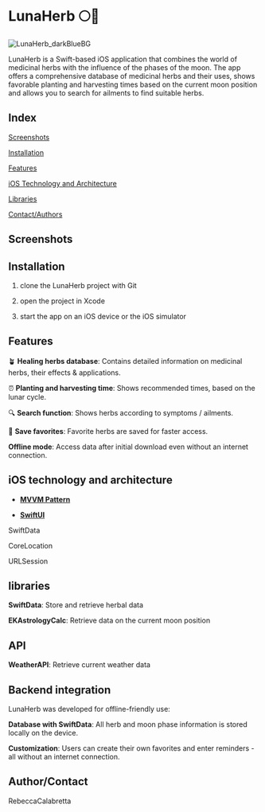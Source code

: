# LunaHerb 🌕🌿
![LunaHerb_darkBlueBG](https://github.com/user-attachments/assets/c3e4e0da-976f-4daa-b709-96c1428a59c7)

LunaHerb is a Swift-based iOS application that combines the world of medicinal herbs with the influence of the phases of the moon. The app offers a comprehensive database of medicinal herbs and their uses, shows favorable planting and harvesting times based on the current moon position and allows you to search for ailments to find suitable herbs. 

## Index

[Screenshots](#Screenshots)

[Installation](#Installation)

[Features](#Features)

[iOS Technology and Architecture](#iOS-Technology-Implementation)

[Libraries](#Libraries)

[Contact/Authors](#Contact/Authors)

## Screenshots

## Installation

1. clone the LunaHerb project with Git

2. open the project in Xcode

3. start the app on an iOS device or the iOS simulator

## Features

🪴 **Healing herbs database**: Contains detailed information on medicinal herbs, their effects & applications.

⏰ **Planting and harvesting time**: Shows recommended times, based on the lunar cycle.

🔍 **Search function**: Shows herbs according to symptoms / ailments.

💚 **Save favorites**: Favorite herbs are saved for faster access.

**Offline mode**: Access data after initial download even without an internet connection.

## iOS technology and architecture

- **[MVVM Pattern](https://www.geeksforgeeks.org/introduction-to-model-view-view-model-mvvm/)**

- **[SwiftUI](https://developer.apple.com/xcode/swiftui/)**

SwiftData

CoreLocation

URLSession

## libraries

**SwiftData**: Store and retrieve herbal data

**EKAstrologyCalc**: Retrieve data on the current moon position

## API

**WeatherAPI**: Retrieve current weather data

## Backend integration

LunaHerb was developed for offline-friendly use:

**Database with SwiftData**: All herb and moon phase information is stored locally on the device.

**Customization**: Users can create their own favorites and enter reminders - all without an internet connection.

## Author/Contact

RebeccaCalabretta



